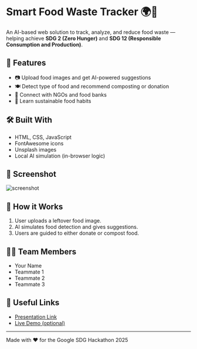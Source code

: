 
# Smart Food Waste Tracker 🌍🍱

An AI-based web solution to track, analyze, and reduce food waste — helping achieve **SDG 2 (Zero Hunger)** and **SDG 12 (Responsible Consumption and Production)**.

## 🚀 Features
- 📷 Upload food images and get AI-powered suggestions
- 🍽️ Detect type of food and recommend composting or donation
- 🤝 Connect with NGOs and food banks
- 🌱 Learn sustainable food habits

## 🛠️ Built With
- HTML, CSS, JavaScript
- FontAwesome icons
- Unsplash images
- Local AI simulation (in-browser logic)

## 📸 Screenshot
![screenshot](images/pic3.jpg)

## 🧠 How it Works
1. User uploads a leftover food image.
2. AI simulates food detection and gives suggestions.
3. Users are guided to either donate or compost food.

## 👩‍💻 Team Members
- Your Name
- Teammate 1
- Teammate 2
- Teammate 3

## 🔗 Useful Links
- [Presentation Link](#)
- [Live Demo (optional)](https://yourusername.github.io/SmartFoodWasteTracker)

---

Made with ❤️ for the Google SDG Hackathon 2025
